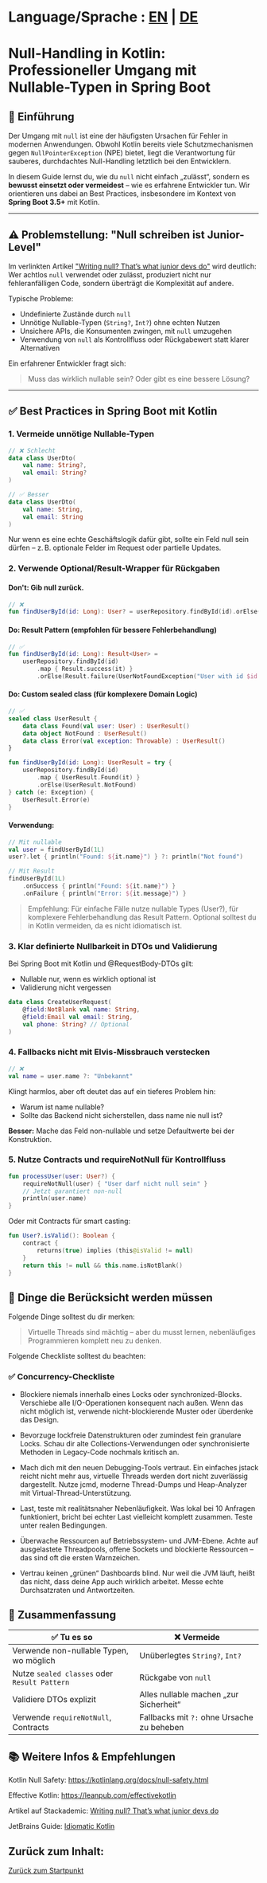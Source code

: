 # Language/Sprache : [EN](NULLHANDLING_KOTLIN_EN.md) | [DE](NULLHANDLING_KOTLIN.md)

# Null-Handling in Kotlin: Professioneller Umgang mit Nullable-Typen in Spring Boot

## 📌 Einführung

Der Umgang mit `null` ist eine der häufigsten Ursachen für Fehler in modernen Anwendungen. Obwohl Kotlin bereits viele Schutzmechanismen gegen `NullPointerException` (NPE) bietet, liegt die Verantwortung für sauberes, durchdachtes Null-Handling letztlich bei den Entwicklern.

In diesem Guide lernst du, wie du `null` nicht einfach „zulässt“, sondern es **bewusst einsetzt oder vermeidest** – 
wie es erfahrene Entwickler tun. Wir orientieren uns dabei an Best Practices, insbesondere im Kontext von **Spring Boot 3.5+** mit Kotlin.

---

## ⚠️ Problemstellung: "Null schreiben ist Junior-Level"

Im verlinkten Artikel ["Writing null? That’s what junior devs do"](https://blog.stackademic.com/writing-null-thats-what-junior-devs-do-here-s-the-senior-way-6c2a6c08cf18) wird deutlich: Wer achtlos `null` verwendet oder zulässt, produziert nicht nur fehleranfälligen Code, sondern überträgt die Komplexität auf andere.

Typische Probleme:
- Undefinierte Zustände durch `null`
- Unnötige Nullable-Typen (`String?`, `Int?`) ohne echten Nutzen
- Unsichere APIs, die Konsumenten zwingen, mit `null` umzugehen
- Verwendung von `null` als Kontrollfluss oder Rückgabewert statt klarer Alternativen

Ein erfahrener Entwickler fragt sich:
> Muss das wirklich nullable sein? Oder gibt es eine bessere Lösung?

---

## ✅ Best Practices in Spring Boot mit Kotlin

### 1. **Vermeide unnötige Nullable-Typen**

```kotlin
// ❌ Schlecht
data class UserDto(
    val name: String?,
    val email: String?
)

// ✅ Besser
data class UserDto(
    val name: String,
    val email: String
)
```
Nur wenn es eine echte Geschäftslogik dafür gibt, sollte ein Feld null sein dürfen – z. B. optionale Felder im Request oder partielle Updates.

### 2. Verwende Optional/Result-Wrapper für Rückgaben
#### Don't: Gib null zurück.
```kotlin
// ❌
fun findUserById(id: Long): User? = userRepository.findById(id).orElse(null)
```
#### Do: Result Pattern (empfohlen für bessere Fehlerbehandlung)
```kotlin
// ✅
fun findUserById(id: Long): Result<User> =
    userRepository.findById(id)
        .map { Result.success(it) }
        .orElse(Result.failure(UserNotFoundException("User with id $id not found")))
```
#### Do: Custom sealed class (für komplexere Domain Logic)
```kotlin
// ✅
sealed class UserResult {
    data class Found(val user: User) : UserResult()
    data object NotFound : UserResult()
    data class Error(val exception: Throwable) : UserResult()
}

fun findUserById(id: Long): UserResult = try {
    userRepository.findById(id)
        .map { UserResult.Found(it) }
        .orElse(UserResult.NotFound)
} catch (e: Exception) {
    UserResult.Error(e)
}
```

#### Verwendung:
```kotlin
// Mit nullable
val user = findUserById(1L)
user?.let { println("Found: ${it.name}") } ?: println("Not found")

// Mit Result
findUserById(1L)
    .onSuccess { println("Found: ${it.name}") }
    .onFailure { println("Error: ${it.message}") }
```

> Empfehlung: Für einfache Fälle nutze nullable Types (User?), für komplexere Fehlerbehandlung das Result Pattern. Optional solltest du in Kotlin vermeiden, da es nicht idiomatisch ist.

### 3. Klar definierte Nullbarkeit in DTOs und Validierung
Bei Spring Boot mit Kotlin und @RequestBody-DTOs gilt:
- Nullable nur, wenn es wirklich optional ist
- Validierung nicht vergessen

```kotlin
data class CreateUserRequest(
    @field:NotBlank val name: String,
    @field:Email val email: String,
    val phone: String? // Optional
)
```

### 4. Fallbacks nicht mit Elvis-Missbrauch verstecken
```kotlin
// ❌
val name = user.name ?: "Unbekannt"
```

Klingt harmlos, aber oft deutet das auf ein tieferes Problem hin:
- Warum ist name nullable?
- Sollte das Backend nicht sicherstellen, dass name nie null ist?

**Besser:** Mache das Feld non-nullable und setze Defaultwerte bei der Konstruktion.

### 5. Nutze Contracts und requireNotNull für Kontrollfluss
```kotlin
fun processUser(user: User?) {
    requireNotNull(user) { "User darf nicht null sein" }
    // Jetzt garantiert non-null
    println(user.name)
}
```

Oder mit Contracts für smart casting:

```kotlin
fun User?.isValid(): Boolean {
    contract {
        returns(true) implies (this@isValid != null)
    }
    return this != null && this.name.isNotBlank()
}
```

## 🧠 Dinge die Berücksicht werden müssen
Folgende Dinge solltest du dir merken:

>Virtuelle Threads sind mächtig – aber du musst lernen, nebenläufiges Programmieren komplett neu zu denken.

Folgende Checkliste solltest du beachten:

### ✅ Concurrency-Checkliste
- Blockiere niemals innerhalb eines Locks oder synchronized-Blocks.
Verschiebe alle I/O-Operationen konsequent nach außen. Wenn das nicht möglich ist, verwende nicht-blockierende Muster oder überdenke das Design.


- Bevorzuge lockfreie Datenstrukturen oder zumindest fein granulare Locks.
Schau dir alte Collections-Verwendungen oder synchronisierte Methoden in Legacy-Code nochmals kritisch an.


- Mach dich mit den neuen Debugging-Tools vertraut.
Ein einfaches jstack reicht nicht mehr aus, virtuelle Threads werden dort nicht zuverlässig dargestellt. Nutze jcmd, 
  moderne Thread-Dumps und Heap-Analyzer mit Virtual-Thread-Unterstützung.


- Last, teste mit realitätsnaher Nebenläufigkeit.
Was lokal bei 10 Anfragen funktioniert, bricht bei echter Last vielleicht komplett zusammen. Teste unter realen Bedingungen.


- Überwache Ressourcen auf Betriebssystem- und JVM-Ebene.
Achte auf ausgelastete Threadpools, offene Sockets und blockierte Ressourcen – das sind oft die ersten Warnzeichen.


- Vertrau keinen „grünen“ Dashboards blind.
Nur weil die JVM läuft, heißt das nicht, dass deine App auch wirklich arbeitet. Messe echte Durchsatzraten und Antwortzeiten.



## 🧾 Zusammenfassung

| ✅ Tu es so                                 | ❌ Vermeide                                 |
|--------------------------------------------| ------------------------------------------ |
| Verwende non-nullable Typen, wo möglich    | Unüberlegtes `String?`, `Int?`             |
| Nutze `sealed classes` oder `Result Pattern` | Rückgabe von `null`                        |
| Validiere DTOs explizit                    | Alles nullable machen „zur Sicherheit“     |
| Verwende `requireNotNull`, Contracts       | Fallbacks mit `?:` ohne Ursache zu beheben |


## 📚 Weitere Infos & Empfehlungen

Kotlin Null Safety: https://kotlinlang.org/docs/null-safety.html

Effective Kotlin: https://leanpub.com/effectivekotlin

Artikel auf Stackademic: [Writing null? That’s what junior devs do](https://blog.stackademic.com/writing-null-thats-what-junior-devs-do-here-s-the-senior-way-6c2a6c08cf18)

JetBrains Guide: [Idiomatic Kotlin](https://kotlinlang.org/docs/idioms.html)

## Zurück zum Inhalt:
[Zurück zum Startpunkt](../README.md)
